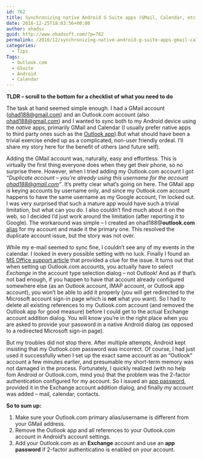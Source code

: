 ```yaml
---
id: 762
title: Synchronizing native Android G Suite apps (GMail, Calendar, etc.) with Outlook.com accounts
date: 2016-12-25T18:03:56+00:00
author: ohadsc
guid: http://www.ohadsoft.com/?p=762
permalink: /2016/12/synchronizing-native-android-g-suite-apps-gmail-calendar-etc-with-outlook-com-accounts/
categories:
  - Tips
Tags:
  - Outlook.com
  - GSuite
  - Android
  - Calendar
---
```

**TLDR &#8211; scroll to the bottom for a checklist of what you need to do**

The task at hand seemed simple enough. I had a GMail account (ohad188@gmail.com) and an Outlook.com account (also ohad188@gmail.com) and I wanted to sync both to my Android device using the _native_ apps, primarily GMail and Calendar (I usually prefer native apps to third party ones such as the <a href="https://play.google.com/store/apps/details?id=com.microsoft.office.outlook&#038;hl=en" target="_blank">Outlook app</a>).But what should have been a trivial exercise ended up as a complicated, non-user friendly ordeal. I&#8217;ll share my story here for the benefit of others (and future self).

Adding the GMail account was, naturally, easy and effortless. This is virtually the first thing everyone does when they get their phone, so no surprise there. However, when I tried adding my Outlook.com account I got _&#8220;Duplicate account &#8211; you&#8217;re already using this username for the account ohad188@gmail.com&#8221;_. It&#8217;s pretty clear what&#8217;s going on here. The GMail app is keying accounts by username only, and since my Outlook.com account happens to have the same username as my Google account, I&#8217;m locked out. I was very surprised that such a mature app would have such a trivial limitation, but what can you do. I also couldn&#8217;t find much about it on the web, so I decided I&#8217;d just work around the limitation (after reporting it to Google). The workaround was simple &#8211; I created an ohad188@**outlook.com** <a href="https://support.microsoft.com/en-us/help/12407/microsoft-account-manage-aliases" target="_blank">alias</a> for my account and made it the primary one. This resolved the duplicate account issue, but the story was not over.

While my e-mail seemed to sync fine, I couldn&#8217;t see any of my events in the calendar. I looked in every possible setting with no luck. Finally I found an <a href="https://support.office.com/en-us/article/Can-t-sync-calendar-and-contacts-with-my-phone-or-tablet-8479d764-b9f5-4fff-ba88-edd7c265df9f#ID0EACAAA=Android_Gmail_app" target="_blank">MS Office support article</a> that provided a clue for the issue. It turns out that when setting up Outlook.com accounts, you actually have to select _Exchange_ in the account type selection dialog &#8211; not Outlook! And as if that&#8217;s not bad enough, if you happen to have that account already configured somewhere else (as an Outlook account, IMAP account, or Outlook app account), you won&#8217;t be able to add it properly (you will get redirected to the Microsoft account sign-in page which is **not** what you want). So I had to delete all existing references to my Outlook.com account (and removed the Outlook app for good measure) before I could get to the actual Exchange account addition dialog. You will know you&#8217;re in the right place when you are asked to provide your password in a native Android dialog (as opposed to a redirected Microsoft sign-in page).

But my troubles did not stop there. After multiple attempts, Android kept insisting that my Outlook.com password was incorrect. Of course, I had just used it successfully when I set up the exact same account as an &#8220;Outlook&#8221; account a few minutes earlier, and presumable my short-term memory was not damaged in the process. Fortunately, I quickly realized (with no help fom Android or Outlook.com, mind you) that the problem was the 2-factor authentication configured for my account. So I issued an <a href="https://support.microsoft.com/en-us/help/12409/microsoft-account-app-passwords-two-step-verification" target="_blank">app password</a>, provided it in the Exchange account addition dialog, and finally my account was added &#8211; mail, calendar, contacts.

**So to sum up:**

  1. Make sure your Outlook.com primary alias/username is different from your GMail address.
  2. Remove the Outlook app and all references to your Outlook.com account in Android&#8217;s account settings.
  3. Add your Outlook.com as an **Exchange** account and use an **app password** if 2-factor authenticatino is enabled on your account.